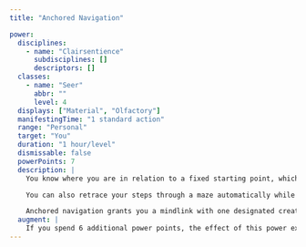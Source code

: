 ```yaml
---
title: "Anchored Navigation"

power:
  disciplines:
    - name: "Clairsentience"
      subdisciplines: []
      descriptors: []
  classes:
    - name: "Seer"
      abbr: ""
      level: 4
  displays: ["Material", "Olfactory"]
  manifestingTime: "1 standard action"
  range: "Personal"
  target: "You"
  duration: "1 hour/level"
  dismissable: false
  powerPoints: 7
  description: |
    You know where you are in relation to a fixed starting point, which is essential for setting up a mishap-free teleport beacon. While the duration lasts, you are aware of your exact distance and route (physical or psychoportive) back to a fixed starting point. The "anchored" starting point is your exact location when you manifest the power. To designate other anchored starting points, you must manifest this power multiple times and be present at the desired locations when you do so.

    You can also retrace your steps through a maze automatically while the power lasts, without resorting to a map.

    Anchored navigation grants you a mindlink with one designated creature who remains within a 60-foot radius of the starting point, regardless of the distance between you and the creature. The use of anchored navigation is confined to the plane of existence where you manifest it.
  augment: |
    If you spend 6 additional power points, the effect of this power extends across all planar boundaries.
---
```

